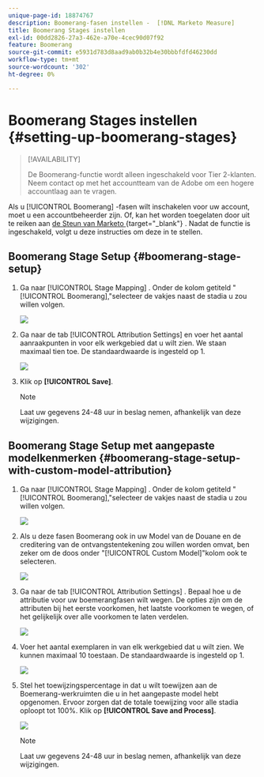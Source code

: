 ```yaml
---
unique-page-id: 18874767
description: Boomerang-fasen instellen -  [!DNL Marketo Measure]
title: Boomerang Stages instellen
exl-id: 00dd2826-27a3-462e-a70e-4cec90d07f92
feature: Boomerang
source-git-commit: e5931d783d8aad9ab0b32b4e30bbbfdfd46230dd
workflow-type: tm+mt
source-wordcount: '302'
ht-degree: 0%

---
```


# Boomerang Stages instellen {#setting-up-boomerang-stages}

>[!AVAILABILITY]
>
>De Boomerang-functie wordt alleen ingeschakeld voor Tier 2-klanten. Neem contact op met het accountteam van de Adobe om een hogere accountlaag aan te vragen.

Als u [!UICONTROL Boomerang] -fasen wilt inschakelen voor uw account, moet u een accountbeheerder zijn. Of, kan het worden toegelaten door uit te reiken aan [ de Steun van Marketo ](https://nation.marketo.com/t5/support/ct-p/Support){target="_blank"} . Nadat de functie is ingeschakeld, volgt u deze instructies om deze in te stellen.

## Boomerang Stage Setup {#boomerang-stage-setup}

1. Ga naar [!UICONTROL Stage Mapping] . Onder de kolom getiteld &quot;[!UICONTROL Boomerang],&quot;selecteer de vakjes naast de stadia u zou willen volgen.

   ![](assets/1-2.png)

1. Ga naar de tab [!UICONTROL Attribution Settings] en voer het aantal aanraakpunten in voor elk werkgebied dat u wilt zien. We staan maximaal tien toe. De standaardwaarde is ingesteld op 1.

   ![](assets/2-2.png)

1. Klik op **[!UICONTROL Save]**.

   >[!NOTE]
   >
   >Laat uw gegevens 24-48 uur in beslag nemen, afhankelijk van deze wijzigingen.

## Boomerang Stage Setup met aangepaste modelkenmerken {#boomerang-stage-setup-with-custom-model-attribution}

1. Ga naar [!UICONTROL Stage Mapping] . Onder de kolom getiteld &quot;[!UICONTROL Boomerang],&quot;selecteer de vakjes naast de stadia u zou willen volgen.

   ![](assets/3-1.png)

1. Als u deze fasen Boomerang ook in uw Model van de Douane en de creditering van de ontvangstentekening zou willen worden omvat, ben zeker om de doos onder &quot;[!UICONTROL Custom Model]&quot;kolom ook te selecteren.

   ![](assets/4-1.png)

1. Ga naar de tab [!UICONTROL Attribution Settings] . Bepaal hoe u de attributie voor uw boemerangfasen wilt wegen. De opties zijn om de attributen bij het eerste voorkomen, het laatste voorkomen te wegen, of het gelijkelijk over alle voorkomen te laten verdelen.

   ![](assets/5-1.png)

1. Voer het aantal exemplaren in van elk werkgebied dat u wilt zien. We kunnen maximaal 10 toestaan. De standaardwaarde is ingesteld op 1.

   ![](assets/6-1.png)

1. Stel het toewijzingspercentage in dat u wilt toewijzen aan de Boemerang-werkruimten die u in het aangepaste model hebt opgenomen. Ervoor zorgen dat de totale toewijzing voor alle stadia oploopt tot 100%. Klik op **[!UICONTROL Save and Process]**.

   ![](assets/7-1.png)

   >[!NOTE]
   >
   >Laat uw gegevens 24-48 uur in beslag nemen, afhankelijk van deze wijzigingen.
